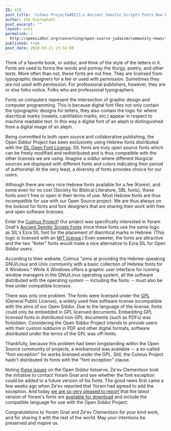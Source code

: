 ```yaml
---
ID: 478
post_title: 'Culmus Project&#8217;s Ancient Semitic Scripts Fonts Now Licensed GPL with &#8220;font exception&#8221;'
author: the Hierophant
post_excerpt: ""
layout: post
permalink: >
  http://opensiddur.org/concerning/open-source-judaism/community-news/freeing-culmus-projects-open-fonts/
published: true
post_date: 2010-03-21 23:34:08
---
```

Think of a favorite book, or siddur, and think of the style of the letters in it.   <em>Fonts</em> are used to forms the words and portray the liturgy, poetry, and other texts. More often than not, these fonts are not free. They are licensed from typographic designers for a fee or used with permission. Sometimes they are not used with permission. For professional publishers, however, they are or else folks notice. Folks who are professional typographers.

Fonts on computers represent the intersection of graphic design and computer programming. This is because digital font files not only contain the typographic designs for letters, they also contain the logic for where diacritical marks (vowels, cantillation marks, etc.) appear in respect to machine readable text. In this way a digital font of an aleph is distinguished from a digital image of an aleph.

Being committed to both open source and collaborative publishing, the Open Siddur Project has been exclusively using Hebrew fonts distributed with the <a href="http://en.wikipedia.org/wiki/SIL_Open_Font_License">SIL Open Font License</a>. SIL fonts are truly open source fonts which can be freely modified and redistributed and is thus compatible with the other licenses we are using. Imagine a siddur where different liturgical sources are displayed with different fonts and colors indicating their period of authorship! At the very least, a diversity of fonts provides choice for our users.

Although there are very nice Hebrew fonts available for a fee (Koren), and some even for no cost (Society for Biblical Literature, SBL fonts), these fonts aren't free or open in their terms of use. Most Hebrew fonts are thus incompatible for use with our Open Source project. We are thus always on the lookout for fonts and font designers that are sharing their work with free and open software licenses.

Enter the <a href="http://culmus.sourceforge.net/">Culmus Project</a>! Our project was specifically interested in Yoram Gnat's <a href="http://culmus.sourceforge.net/ancient/index.html">Ancient Semitic  Scripts Fonts</a> since these fonts use the same logic as SIL's Ezra SIL font for the placement of diacritical marks in Hebrew. (This logic is licensed with an <a href="http://en.wikipedia.org/wiki/MIT_license">MIT license</a>.) Even sweeter, the fonts are attractive and the two "Keter" fonts would make a nice alternative to Ezra SIL for Open Siddur users.

According to their website, Culmus "aims at providing the Hebrew-speaking GNU/Linux and Unix community with a basic collection of Hebrew fonts for X Windows." While X Windows offers a graphic user interface for running window managers in the GNU/Linux operating system, all the software distributed with the operating system -- including the fonts -- must also be free under compatible licenses.

There was only one problem. The fonts were licensed under the <a href="http://en.wikipedia.org/wiki/Gpl">GPL</a> (General Public License), a widely used free software license incompatible with the aims of our Open Siddur. Due to the language of the license, fonts could only be embedded in GPL licensed documents. Embedding GPL licensed fonts in distributed non-GPL documents (such as PDFs) was forbidden. Considering the Open Siddur Project intends to provide users with their custom siddurim in PDF and other digital formats, software distributed under the terms of the GPL was off-limits.

Thankfully, because this problem had been longstanding within the Open Source community of projects, a workaround was available -- a so-called "font exception" for works licensed under the GPL. Still, the Culmus Project hadn't distributed its fonts with the "font exception" clause.

Noting <a href="http://groups.google.com/group/opensiddur-talk/browse_thread/thread/c8d20f9c75dc60e8/66aa59746b7a9341?lnk=gst&amp;q=culmus#66aa59746b7a9341">these issues</a> on the Open Siddur listserve, Ze'ev Clementson took the initiative to contact Yoram Gnat and see whether the font exception could be added to a future version of his fonts. The good news first came a few weeks ago when Ze'ev reported that Yoram had agreed to add the exception. And today <a href="http://groups.google.com/group/opensiddur-tech/browse_thread/thread/a1c5904fca652f13?hl=en">we are so very pleased to report</a> that the latest version of Yoram's fonts are <a href="http://culmus.sourceforge.net/ancient/index.html">available for download</a> and include the compatible language for use with the Open Siddur Project.

Congratulations to Yoram Gnat and Ze'ev Clementson for your kind work, and for sharing it with the rest of the world. May your intentions be preserved and inspire us.